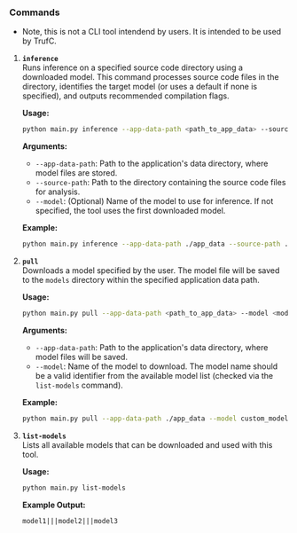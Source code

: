 ### Commands
- Note, this is not a CLI tool intendend by users. It is intended to be used by TrufC.
1. **`inference`**  
   Runs inference on a specified source code directory using a downloaded model. This command processes source code files in the directory, identifies the target model (or uses a default if none is specified), and outputs recommended compilation flags.

   **Usage:**
   ```bash
   python main.py inference --app-data-path <path_to_app_data> --source-path <path_to_source_code> --model <model_name.pt>
   ```

   **Arguments:**
   - `--app-data-path`: Path to the application's data directory, where model files are stored.
   - `--source-path`: Path to the directory containing the source code files for analysis.
   - `--model`: (Optional) Name of the model to use for inference. If not specified, the tool uses the first downloaded model.

   **Example:**
   ```bash
   python main.py inference --app-data-path ./app_data --source-path ./source_code --model custom_model.pt
   ```

2. **`pull`**  
   Downloads a model specified by the user. The model file will be saved to the `models` directory within the specified application data path.

   **Usage:**
   ```bash
   python main.py pull --app-data-path <path_to_app_data> --model <model_name>
   ```

   **Arguments:**
   - `--app-data-path`: Path to the application's data directory, where model files will be saved.
   - `--model`: Name of the model to download. The model name should be a valid identifier from the available model list (checked via the `list-models` command).

   **Example:**
   ```bash
   python main.py pull --app-data-path ./app_data --model custom_model
   ```

3. **`list-models`**  
   Lists all available models that can be downloaded and used with this tool.

   **Usage:**
   ```bash
   python main.py list-models
   ```

   **Example Output:**
   ```plaintext
   model1|||model2|||model3
   ```

